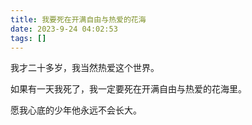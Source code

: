 ```yaml
---
title: 我要死在开满自由与热爱的花海
date: 2023-9-24 04:02:53
tags: []
---
```


我才二十多岁，我当然热爱这个世界。

如果有一天我死了，我一定要死在开满自由与热爱的花海里。

愿我心底的少年他永远不会长大。
